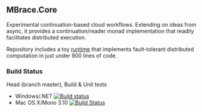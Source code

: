 ## MBrace.Core

Experimental continuation-based cloud workflows. Extending on ideas from async, it provides a continuation/reader monad implementation that readily facilitates distributed execution.

Repository includes a toy [runtime](https://github.com/nessos/MBrace.Core/tree/master/samples/MBrace.SampleRuntime) that implements fault-tolerant distributed computation in just under 900 lines of code.

### Build Status

Head (branch master), Build & Unit tests
  * Windows/.NET [![Build status](https://ci.appveyor.com/api/projects/status/hn8ha2uawe9851gc/branch/master?svg=true)](https://ci.appveyor.com/project/mbraceproject/mbrace-core/branch/master)
  * Mac OS X/Mono 3.10 [![Build Status](https://travis-ci.org/mbraceproject/MBrace.Core.png?branch=master)](https://travis-ci.org/nessos/MBrace.Core/branches)
